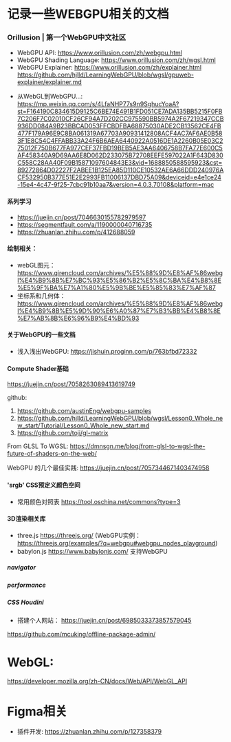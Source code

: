# 记录一些WEBGPU相关的文档

### Orillusion | 第一个WebGPU中文社区
* WebGPU API:   https://www.orillusion.com/zh/webgpu.html
* WebGPU Shading Language:  https://www.orillusion.com/zh/wgsl.html
* WebGPU Explainer:  https://www.orillusion.com/zh/explainer.html
                     https://github.com/hjlld/LearningWebGPU/blob/wgsl/gpuweb-explainer/explainer.md
<!-- * WebGPU学习系列:    https://zhuanlan.zhihu.com/p/95956384 (讲解文档用的glsl) -->
* 从WebGL到WebGPU...: https://mp.weixin.qq.com/s/4LfaNHP77s9n9SghucYoaA?st=F164190C834615D9125C6BE74E491B1FD051CE7ADA135BB5215F0FB7C206F7C02010CF26CF94A7D202CC975590BB5974A2F67219347CCB936DD084A9B23BBCAD053FFCBDFBA68875030ADE2CB13562CE4FB477F179A96E9C8BA061319A67703A90931412808ACF4AC7AF6AE0B583F1E8C54C4FFABB33A24F6B6AEA6440922A0516DE1A2260B05E03C275012F750B677FA977CEF37FBD19BEB5AE3AA6406758B7FA77E600C5AF458340A9D69AA6E8D062D233075B72708EEFE597022A1F643D830C558C28AA40F09B15871097604843E3&vid=1688850588595923&cst=89272864D02227F2ABEE1B125EA85D110CE10532AE6A66DDD240976ACF532950B377E51E2E2993FB11006137DBD75A09&deviceid=e4e1ce24-15e4-4c47-9f25-7cbc91b10aa7&version=4.0.3.70108&platform=mac



#### 系列学习
* https://juejin.cn/post/7046630155782979597
* https://segmentfault.com/a/1190000040716735
* https://zhuanlan.zhihu.com/p/412688059



#### 绘制相关：
* webGL图元： https://www.qirencloud.com/archives/%E5%88%9D%E8%AF%86webgl%E4%B9%8B%E7%BC%93%E5%86%B2%E5%8C%BA%E4%B8%8E%E5%9F%BA%E7%A1%80%E5%9B%BE%E5%85%83%E7%AF%87
* 坐标系和几何体： https://www.qirencloud.com/archives/%E5%88%9D%E8%AF%86webgl%E4%B9%8B%E5%9D%90%E6%A0%87%E7%B3%BB%E4%B8%8E%E7%AB%8B%E6%96%B9%E4%BD%93


#### 关于WebGPU的一些文档
* 浅入浅出WebGPU: https://jishuin.proginn.com/p/763bfbd72332



#### Compute Shader基础
https://juejin.cn/post/7058263089413619749



github: 
1) https://github.com/austinEng/webgpu-samples
2) https://github.com/hjlld/LearningWebGPU/blob/wgsl/Lesson0_Whole_new_start/Tutorial/Lesson0_Whole_new_start.md
3) https://github.com/toji/gl-matrix   

From GLSL To WGSL: https://dmnsgn.me/blog/from-glsl-to-wgsl-the-future-of-shaders-on-the-web/

WebGPU 的几个最佳实践: https://juejin.cn/post/7057344671403474958


#### 'srgb' CSS预定义颜色空间
* 常用颜色对照表  https://tool.oschina.net/commons?type=3


#### 3D渲染相关库
* three.js   https://threejs.org/  (WebGPU实例：https://threejs.org/examples/?q=webgpu#webgpu_nodes_playground)
* babylon.js  https://www.babylonjs.com/  支持WebGPU


##### navigator
##### performance
##### CSS Houdini

* 搭建个人网站： https://juejin.cn/post/6985033373857579045



https://github.com/mcuking/offline-package-admin/



# WebGL:
https://developer.mozilla.org/zh-CN/docs/Web/API/WebGL_API


# Figma相关
* 插件开发:  https://zhuanlan.zhihu.com/p/127358379

